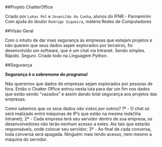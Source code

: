 ##Projeto ChatterOffice

Criado por `Lukas Pol` e `Josenildo da Cunha`, alunos do IFNR - Parnamirim
Com ajuda do doutor `Rodrigo Siqueira`, matéria Redes de Computadores

##Visão Geral

Com o intuito de dar mais segurança às empresas que estejam projetos e não querem que seus dados sejam explorados por terceiros, foi desenvolvido um software, que é um chat via Intranet. 
Sendo simples. Rápido. Seguro. Criado todo na Linguagem Python.

##Segurança

**Segurança é o sobrenome do programa!**

Não queremos que dados de empresas sejam explorados por pessoas de fora. Então o Chatter Office entrou nesta luta para dar um fim nos dados que estão sendo “vazados” e assim dando total segurança aos projetos das empresas.

Como sabemos que os seus dados não vistos por outros?
1º - O chat só será realizado entre máquinas de IP’s que estão na mesma rede(Via Intranet);
2º - Cada empresa terá seu servidor dentro de sua empresa, os desenvolvedores não terão nenhum acesso a estes. Ais tais que estarão responsáveis, onde colocar seu servidor;
3º - Ao final de cada conversa, toda conversa será apagada. Ninguém mais tendo acesso, nem mesmo a máquina do servidor.
